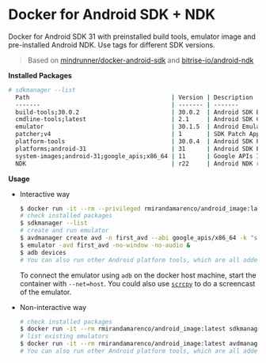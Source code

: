 # Docker for Android SDK + NDK

Docker for Android SDK 31 with preinstalled build tools, emulator image and pre-installed Android NDK.
Use tags for different SDK versions.

> Based on [mindrunner/docker-android-sdk](https://github.com/mindrunner/docker-android-sdk)
> and [bitrise-io/android-ndk](https://github.com/bitrise-io/android-ndk)

**Installed Packages**
```bash
# sdkmanager --list
  Path                                        | Version | Description                                | Location
  -------                                     | ------- | -------                                    | -------
  build-tools;30.0.2                          | 30.0.2  | Android SDK Build-Tools 30.0.2             | build-tools/30.0.2/
  cmdline-tools;latest                        | 2.1     | Android SDK Command-line Tools (latest)    | cmdline-tools/latest/
  emulator                                    | 30.1.5  | Android Emulator                           | emulator/
  patcher;v4                                  | 1       | SDK Patch Applier v4                       | patcher/v4/
  platform-tools                              | 30.0.4  | Android SDK Platform-Tools                 | platform-tools/
  platforms;android-31                        | 31      | Android SDK Platform 31                    | platforms/android-31/
  system-images;android-31;google_apis;x86_64 | 11      | Google APIs Intel x86 Atom_64 System Image | system-images/android-31/google_apis/x86_64/
  NDK                                         | r22     | Android NDK r22                            | ndk/
```

**Usage**

- Interactive way
  ```bash
  $ docker run -it --rm --privileged rmirandamarenco/android_image:latest bash
  # check installed packages
  $ sdkmanager --list
  # create and run emulator
  $ avdmanager create avd -n first_avd --abi google_apis/x86_64 -k "system-images;android-31;google_apis;x86_64"
  $ emulator -avd first_avd -no-window -no-audio &
  $ adb devices
  # You can also run other Android platform tools, which are all added to the PATH environment variable
  ```

  To connect the emulator using `adb` on the docker host machine, start the container with `--net=host`.
  You could also use [`scrcpy`](https://github.com/Genymobile/scrcpy) to do a screencast of the emulator.

- Non-interactive way
  ```bash
  # check installed packages
  $ docker run -it --rm rmirandamarenco/android_image:latest sdkmanager --list
  # list existing emulators
  $ docker run -it --rm rmirandamarenco/android_image:latest avdmanager list avd
  # You can also run other Android platform tools, which are all added to the PATH environment variable
  ```